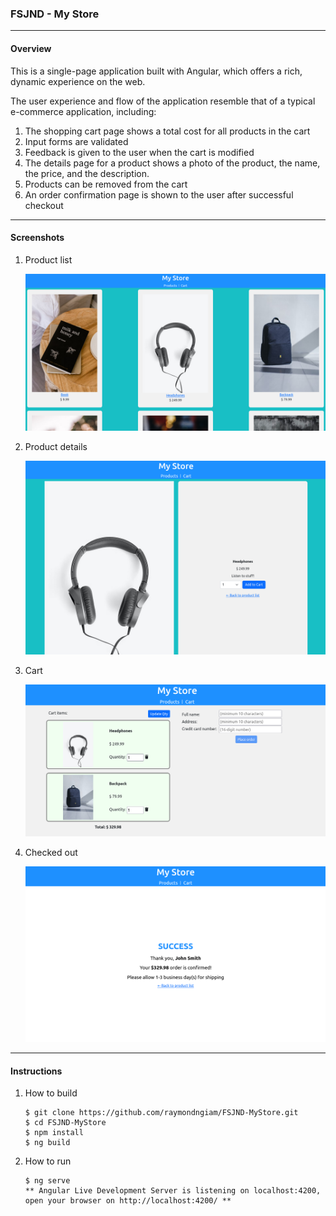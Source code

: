 ### FSJND - My Store

---

#### Overview

This is a single-page application built with Angular, which offers a rich, dynamic experience on the web.

The user experience and flow of the application resemble that of a typical e-commerce application, including:

1. The shopping cart page shows a total cost for all products in the cart
1. Input forms are validated
1. Feedback is given to the user when the cart is modified
1. The details page for a product shows a photo of the product, the name, the price, and the description.
1. Products can be removed from the cart
1. An order confirmation page is shown to the user after successful checkout

---

#### Screenshots

1. Product list

    <img src="images/1-product-list.png">

1. Product details

    <img src="images/2-product-details.png">

1. Cart

    <img src="images/3-cart.png">

1. Checked out

    <img src="images/4-checked-out.png">

---

#### Instructions

1. How to build

    ```shell
    $ git clone https://github.com/raymondngiam/FSJND-MyStore.git
    $ cd FSJND-MyStore
    $ npm install
    $ ng build
    ```

1. How to run

    ```shell
    $ ng serve
    ** Angular Live Development Server is listening on localhost:4200, open your browser on http://localhost:4200/ **
    ```